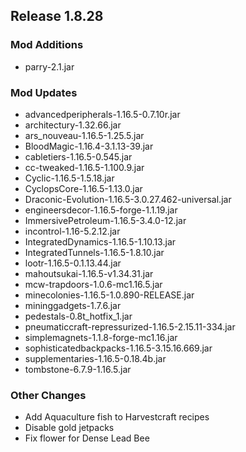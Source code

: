 ## Release 1.8.28

### Mod Additions
- parry-2.1.jar
### Mod Updates
- advancedperipherals-1.16.5-0.7.10r.jar
- architectury-1.32.66.jar
- ars_nouveau-1.16.5-1.25.5.jar
- BloodMagic-1.16.4-3.1.13-39.jar
- cabletiers-1.16.5-0.545.jar
- cc-tweaked-1.16.5-1.100.9.jar
- Cyclic-1.16.5-1.5.18.jar
- CyclopsCore-1.16.5-1.13.0.jar
- Draconic-Evolution-1.16.5-3.0.27.462-universal.jar
- engineersdecor-1.16.5-forge-1.1.19.jar
- ImmersivePetroleum-1.16.5-3.4.0-12.jar
- incontrol-1.16-5.2.12.jar
- IntegratedDynamics-1.16.5-1.10.13.jar
- IntegratedTunnels-1.16.5-1.8.10.jar
- lootr-1.16.5-0.1.13.44.jar
- mahoutsukai-1.16.5-v1.34.31.jar
- mcw-trapdoors-1.0.6-mc1.16.5.jar
- minecolonies-1.16.5-1.0.890-RELEASE.jar
- mininggadgets-1.7.6.jar
- pedestals-0.8t_hotfix_1.jar
- pneumaticcraft-repressurized-1.16.5-2.15.11-334.jar
- simplemagnets-1.1.8-forge-mc1.16.jar
- sophisticatedbackpacks-1.16.5-3.15.16.669.jar
- supplementaries-1.16.5-0.18.4b.jar
- tombstone-6.7.9-1.16.5.jar
### Other Changes
- Add Aquaculture fish to Harvestcraft recipes
- Disable gold jetpacks
- Fix flower for Dense Lead Bee
